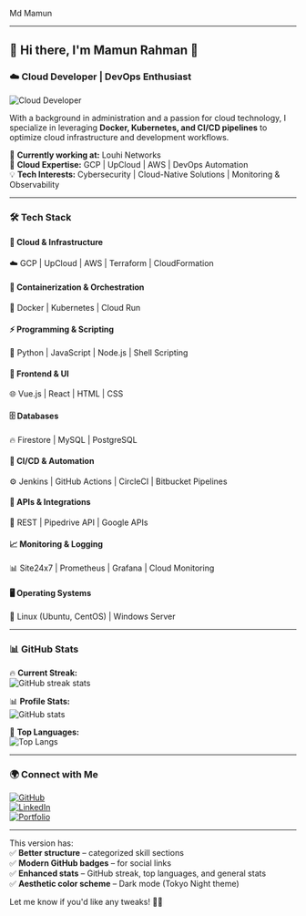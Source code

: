 Md Mamun

---

## 🚀 Hi there, I'm Mamun Rahman 👋  
### ☁️ Cloud Developer | DevOps Enthusiast  
![Cloud Developer](https://i.imgur.com/yourimage.png)

With a background in administration and a passion for cloud technology, I specialize in leveraging **Docker, Kubernetes, and CI/CD pipelines** to optimize cloud infrastructure and development workflows.  

🔭 **Currently working at:** Louhi Networks  
🎯 **Cloud Expertise:** GCP | UpCloud | AWS | DevOps Automation  
💡 **Tech Interests:** Cybersecurity | Cloud-Native Solutions | Monitoring & Observability  

---

### 🛠️ Tech Stack  

#### 🚀 **Cloud & Infrastructure**  
☁️ GCP | UpCloud | AWS | Terraform | CloudFormation  

#### 🐳 **Containerization & Orchestration**  
🐳 Docker | Kubernetes | Cloud Run  

#### ⚡ **Programming & Scripting**  
🐍 Python | JavaScript | Node.js | Shell Scripting  

#### 🎨 **Frontend & UI**  
🌐 Vue.js | React | HTML | CSS  

#### 🗄️ **Databases**  
🔥 Firestore | MySQL | PostgreSQL  

#### 🔄 **CI/CD & Automation**  
⚙️ Jenkins | GitHub Actions | CircleCI | Bitbucket Pipelines  

#### 🔗 **APIs & Integrations**  
🔗 REST | Pipedrive API | Google APIs  

#### 📈 **Monitoring & Logging**  
📊 Site24x7 | Prometheus | Grafana | Cloud Monitoring  

#### 🖥️ **Operating Systems**  
🐧 Linux (Ubuntu, CentOS) | Windows Server  

---

### 📊 GitHub Stats  

🔥 **Current Streak:**  
![GitHub streak stats](https://streak-stats.demolab.com/?user=rahman-mamun&theme=tokyonight&hide_border=true)  

📊 **Profile Stats:**  
![GitHub stats](https://github-readme-stats.vercel.app/api?username=rahman-mamun&show_icons=true&theme=tokyonight&hide_border=true)  

📌 **Top Languages:**  
![Top Langs](https://github-readme-stats.vercel.app/api/top-langs/?username=rahman-mamun&layout=compact&theme=tokyonight&hide_border=true)  

---

### 🌍 Connect with Me  

[![GitHub](https://img.shields.io/badge/GitHub-000?style=for-the-badge&logo=github)](https://github.com/rahman-mamun)  
[![LinkedIn](https://img.shields.io/badge/LinkedIn-0077B5?style=for-the-badge&logo=linkedin&logoColor=white)](https://www.linkedin.com/in/rahmanmamun/)  
[![Portfolio](https://img.shields.io/badge/Website-FF7139?style=for-the-badge&logo=icloud&logoColor=white)](https://fi-di.xyz/)  

---

This version has:  
✅ **Better structure** – categorized skill sections  
✅ **Modern GitHub badges** – for social links  
✅ **Enhanced stats** – GitHub streak, top languages, and general stats  
✅ **Aesthetic color scheme** – Dark mode (Tokyo Night theme)  

Let me know if you'd like any tweaks! 🚀😃
